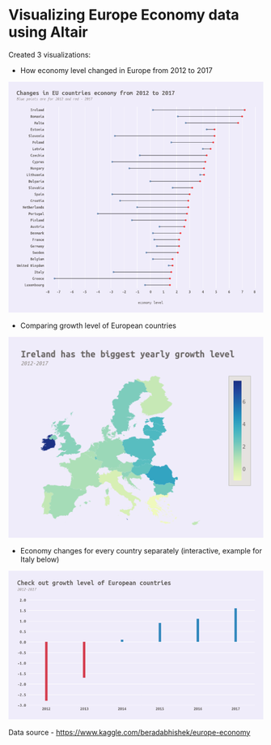 # Visualizing Europe Economy data using Altair

Created 3 visualizations:
* How economy level changed in Europe from 2012 to 2017

![Visualization 1](visualizations/vis1.png)

* Comparing growth level of European countries

![Visualization 2](visualizations/vis2.png)

* Economy changes for every country separately (interactive, example for Italy below)

![Visualization 3](visualizations/vis3.png)

Data source - https://www.kaggle.com/beradabhishek/europe-economy

